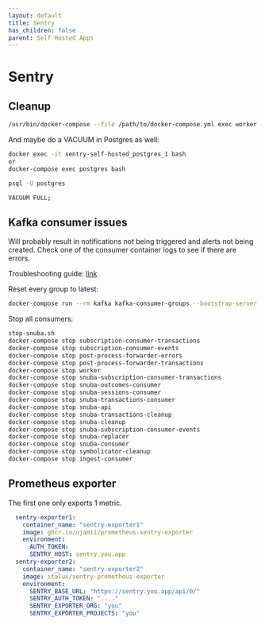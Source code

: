 ```yaml
---
layout: default
title: Sentry
has_children: false
parent: Self Hosted Apps
---
```


# Sentry

## Cleanup

```bash
/usr/bin/docker-compose --file /path/to/docker-compose.yml exec worker sentry cleanup --days 30
```

And maybe do a VACUUM in Postgres as well:

```bash
docker exec -it sentry-self-hosted_postgres_1 bash
or
docker-compose exec postgres bash

psql -U postgres

VACUUM FULL;
```

## Kafka consumer issues

Will probably result in notifications not being triggered and alerts not being created. Check one of the consumer container logs to see if there are errors.

Troubleshooting guide: [link](https://github.com/getsentry/develop/blob/master/src/docs/self-hosted/troubleshooting.mdx)

Reset every group to latest:

```bash
docker-compose run --rm kafka kafka-consumer-groups --bootstrap-server kafka:9092 --all-groups --all-topics --reset-offsets --to-latest --execute
```

Stop all consumers:

```bash
stop-snuba.sh
docker-compose stop subscription-consumer-transactions
docker-compose stop subscription-consumer-events
docker-compose stop post-process-forwarder-errors
docker-compose stop post-process-forwarder-transactions
docker-compose stop worker
docker-compose stop snuba-subscription-consumer-transactions
docker-compose stop snuba-outcomes-consumer
docker-compose stop snuba-sessions-consumer
docker-compose stop snuba-transactions-consumer
docker-compose stop snuba-api
docker-compose stop snuba-transactions-cleanup
docker-compose stop snuba-cleanup
docker-compose stop snuba-subscription-consumer-events
docker-compose stop snuba-replacer
docker-compose stop snuba-consumer
docker-compose stop symbolicator-cleanup
docker-compose stop ingest-consumer
```

## Prometheus exporter

The first one only exports 1 metric.

```yaml
  sentry-exporter1:
    container_name: "sentry-exporter1"
    image: ghcr.io/ujamii/prometheus-sentry-exporter
    environment:
      AUTH_TOKEN:
      SENTRY_HOST: sentry.you.app
  sentry-exporter2:
    container_name: "sentry-exporter2"
    image: italux/sentry-prometheus-exporter
    environment:
      SENTRY_BASE_URL: "https://sentry.you.app/api/0/"
      SENTRY_AUTH_TOKEN: "...."
      SENTRY_EXPORTER_ORG: "you"
      SENTRY_EXPORTER_PROJECTS: "you"
```
